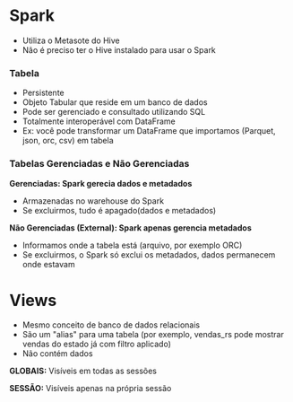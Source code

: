 # Spark

- Utiliza o Metasote do Hive
- Não é preciso ter o Hive instalado para usar o Spark

### Tabela

- Persistente
- Objeto Tabular que reside em um banco de dados
- Pode ser gerenciado e consultado utilizando SQL
- Totalmente interoperável com DataFrame
- Ex: você pode transformar um DataFrame que importamos (Parquet, json, orc, csv) em tabela

### Tabelas Gerenciadas e Não Gerenciadas


**Gerenciadas: Spark gerecia dados e metadados**
- Armazenadas no warehouse do Spark
- Se excluirmos, tudo é apagado(dados e metadados)


**Não Gerenciadas (External): Spark apenas gerencia metadados**
- Informamos onde a tabela está (arquivo, por exemplo ORC)
- Se excluirmos, o Spark só exclui os metadados, dados permanecem onde estavam

# Views

- Mesmo conceito de banco de dados relacionais
- São um "alias" para uma tabela (por exemplo, vendas_rs pode mostrar vendas do estado já com filtro aplicado)
- Não contém dados

**GLOBAIS:** Visíveis em todas as sessões

**SESSÃO:** Visíveis apenas na própria sessão


